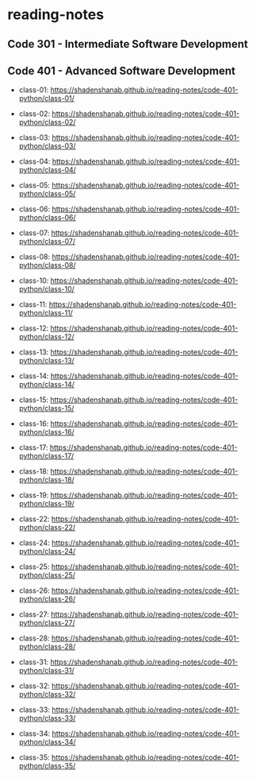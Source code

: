 # reading-notes

## Code 301 - Intermediate Software Development

## Code 401 - Advanced Software Development

- class-01: <https://shadenshanab.github.io/reading-notes/code-401-python/class-01/>

- class-02: <https://shadenshanab.github.io/reading-notes/code-401-python/class-02/>

- class-03: <https://shadenshanab.github.io/reading-notes/code-401-python/class-03/>

- class-04: <https://shadenshanab.github.io/reading-notes/code-401-python/class-04/>

- class-05: <https://shadenshanab.github.io/reading-notes/code-401-python/class-05/>

- class-06: <https://shadenshanab.github.io/reading-notes/code-401-python/class-06/>

- class-07: <https://shadenshanab.github.io/reading-notes/code-401-python/class-07/>

- class-08: <https://shadenshanab.github.io/reading-notes/code-401-python/class-08/>

- class-10: <https://shadenshanab.github.io/reading-notes/code-401-python/class-10/>

- class-11: <https://shadenshanab.github.io/reading-notes/code-401-python/class-11/>

- class-12: <https://shadenshanab.github.io/reading-notes/code-401-python/class-12/>

- class-13: <https://shadenshanab.github.io/reading-notes/code-401-python/class-13/>

- class-14: <https://shadenshanab.github.io/reading-notes/code-401-python/class-14/>

- class-15: <https://shadenshanab.github.io/reading-notes/code-401-python/class-15/>

- class-16: <https://shadenshanab.github.io/reading-notes/code-401-python/class-16/>

- class-17: <https://shadenshanab.github.io/reading-notes/code-401-python/class-17/>

- class-18: <https://shadenshanab.github.io/reading-notes/code-401-python/class-18/>

- class-19: <https://shadenshanab.github.io/reading-notes/code-401-python/class-19/>

- class-22: <https://shadenshanab.github.io/reading-notes/code-401-python/class-22/>

- class-24: <https://shadenshanab.github.io/reading-notes/code-401-python/class-24/>

- class-25: <https://shadenshanab.github.io/reading-notes/code-401-python/class-25/>

- class-26: <https://shadenshanab.github.io/reading-notes/code-401-python/class-26/>

- class-27: <https://shadenshanab.github.io/reading-notes/code-401-python/class-27/>

- class-28: <https://shadenshanab.github.io/reading-notes/code-401-python/class-28/>

- class-31: <https://shadenshanab.github.io/reading-notes/code-401-python/class-31/>

- class-32: <https://shadenshanab.github.io/reading-notes/code-401-python/class-32/>

- class-33: <https://shadenshanab.github.io/reading-notes/code-401-python/class-33/>

- class-34: <https://shadenshanab.github.io/reading-notes/code-401-python/class-34/>

- class-35: <https://shadenshanab.github.io/reading-notes/code-401-python/class-35/>
